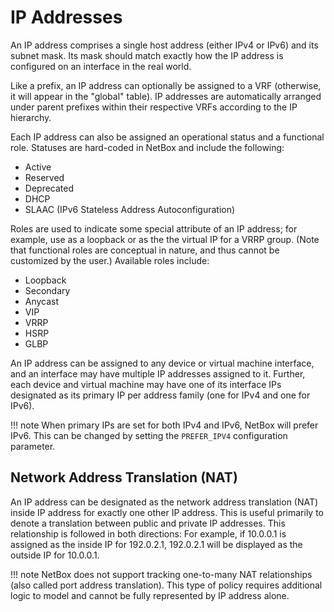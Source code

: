 # IP Addresses

An IP address comprises a single host address (either IPv4 or IPv6) and its subnet mask. Its mask should match exactly how the IP address is configured on an interface in the real world.

Like a prefix, an IP address can optionally be assigned to a VRF (otherwise, it will appear in the "global" table). IP addresses are automatically arranged under parent prefixes within their respective VRFs according to the IP hierarchy.

Each IP address can also be assigned an operational status and a functional role. Statuses are hard-coded in NetBox and include the following:

* Active
* Reserved
* Deprecated
* DHCP
* SLAAC (IPv6 Stateless Address Autoconfiguration)

Roles are used to indicate some special attribute of an IP address; for example, use as a loopback or as the the virtual IP for a VRRP group. (Note that functional roles are conceptual in nature, and thus cannot be customized by the user.) Available roles include:

* Loopback
* Secondary
* Anycast
* VIP
* VRRP
* HSRP
* GLBP

An IP address can be assigned to any device or virtual machine interface, and an interface may have multiple IP addresses assigned to it. Further, each device and virtual machine may have one of its interface IPs designated as its primary IP per address family (one for IPv4 and one for IPv6).

!!! note
    When primary IPs are set for both IPv4 and IPv6, NetBox will prefer IPv6. This can be changed by setting the `PREFER_IPV4` configuration parameter.

## Network Address Translation (NAT)

An IP address can be designated as the network address translation (NAT) inside IP address for exactly one other IP address. This is useful primarily to denote a translation between public and private IP addresses. This relationship is followed in both directions: For example, if 10.0.0.1 is assigned as the inside IP for 192.0.2.1, 192.0.2.1 will be displayed as the outside IP for 10.0.0.1.

!!! note
    NetBox does not support tracking one-to-many NAT relationships (also called port address translation). This type of policy requires additional logic to model and cannot be fully represented by IP address alone.
